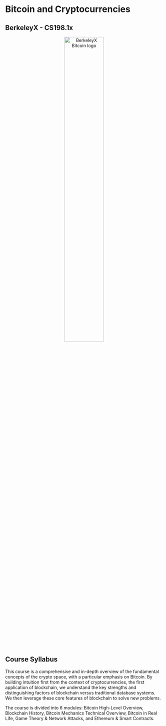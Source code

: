 # Bitcoin and Cryptocurrencies
## BerkeleyX - CS198.1x

<p align="center" width="100%">
  <img width="50%" src="https://github.com/bbauska/CS198.1x-Bitcoin-and-Cryptocurrencies/blob/main/images/cs198.1x-berkeley-logo.png?raw=true"
    alt="BerkeleyX Bitcoin logo"</>
</p>

<!------------------------------------------------------------------------------------------------>
<!----------------------------- readme.md of CS198.1x.bauska.site -------------------------------->
<!------------------------------------------------------------------------------------------------>

## Course Syllabus

This course is a comprehensive and in-depth overview of the fundamental
concepts of the crypto space, with a particular emphasis on Bitcoin. By
building intuition first from the context of cryptocurrencies, the first
application of blockchain, we understand the key strengths and
distinguishing factors of blockchain versus traditional database
systems. We then leverage these core features of blockchain to solve new
problems.

The course is divided into 6 modules: Bitcoin High-Level Overview,
Blockchain History, Bitcoin Mechanics Technical Overview, Bitcoin in
Real Life, Game Theory & Network Attacks, and Ethereum & Smart
Contracts. 
